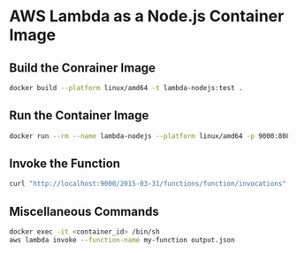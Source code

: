 # AWS Lambda as a Node.js Container Image

## Build the Conrainer Image

```sh
docker build --platform linux/amd64 -t lambda-nodejs:test .
```

## Run the Container Image

```sh
docker run --rm --name lambda-nodejs --platform linux/amd64 -p 9000:8080 lambda-nodejs:test
```

## Invoke the Function

```sh
curl "http://localhost:9000/2015-03-31/functions/function/invocations" -d '{"key": "value"}'
```

## Miscellaneous Commands

```sh
docker exec -it <container_id> /bin/sh
aws lambda invoke --function-name my-function output.json
```
